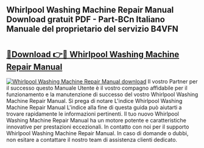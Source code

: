 ## Whirlpool Washing Machine Repair Manual Download gratuit PDF - Part-BCn Italiano Manuale del proprietario del servizio B4VFN

# <h2><a href="http://df9f5l.blite.top/?on=Whirlpool+Washing+Machine+Repair+Manual">🔗Download 👉🔴 Whirlpool Washing Machine Repair Manual</a></h2>

[![Whirlpool Washing Machine Repair Manual download](https://i.imgur.com/lujVjoI.png)](http://df9f5l.blite.top/?on=Whirlpool+Washing+Machine+Repair+Manual)
Il vostro Partner per il successo questo Manuale Utente è il vostro compagno affidabile per il funzionamento e la manutenzione di successo del vostro Whirlpool Washing Machine Repair Manual. Si prega di notare L'indice Whirlpool Washing Machine Repair Manual L'indice alla fine di questa guida può aiutarti a trovare rapidamente le informazioni pertinenti. Il tuo nuovo Whirlpool Washing Machine Repair Manual ha un motore potente e caratteristiche innovative per prestazioni eccezionali. In contatto con noi per il supporto Whirlpool Washing Machine Repair Manual. In caso di domande o dubbi, non esitare a contattare il nostro team di assistenza clienti dedicato.
